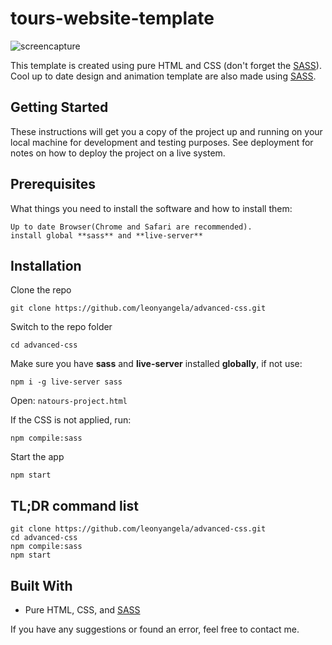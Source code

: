 # tours-website-template
![screencapture](https://user-images.githubusercontent.com/38250310/62283510-e952b700-b47b-11e9-92bd-664197d9ddd7.png)

This template is created using pure HTML and CSS (don't forget the [SASS](https://sass-lang.com/documentation)). Cool up to date design and animation template are also made using [SASS](https://sass-lang.com/documentation).

## Getting Started
These instructions will get you a copy of the project up and running on your local machine for development and testing purposes. See deployment for notes on how to deploy the project on a live system.

## Prerequisites
What things you need to install the software and how to install them:
```
Up to date Browser(Chrome and Safari are recommended).
install global **sass** and **live-server**
```

## Installation
Clone the repo
```
git clone https://github.com/leonyangela/advanced-css.git
```
Switch to the repo folder
```
cd advanced-css
```
Make sure you have **sass** and **live-server** installed **globally**, if not use:
```
npm i -g live-server sass
```
Open: `natours-project.html `

If the CSS is not applied, run:
```
npm compile:sass
```
Start the app
```
npm start
```

## TL;DR command list
```
git clone https://github.com/leonyangela/advanced-css.git
cd advanced-css
npm compile:sass
npm start
```

## Built With
* Pure HTML, CSS, and [SASS](https://sass-lang.com/documentation)

If you have any suggestions or found an error, feel free to contact me.
